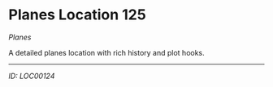 # Planes Location 125

*Planes*

A detailed planes location with rich history and plot hooks.

---
*ID: LOC00124*
